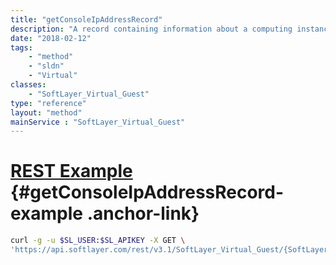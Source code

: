 ```yaml
---
title: "getConsoleIpAddressRecord"
description: "A record containing information about a computing instance's console IP and port number."
date: "2018-02-12"
tags:
    - "method"
    - "sldn"
    - "Virtual"
classes:
    - "SoftLayer_Virtual_Guest"
type: "reference"
layout: "method"
mainService : "SoftLayer_Virtual_Guest"
---
```


# [REST Example](#getConsoleIpAddressRecord-example) <a href="/article/rest/"><i class="fas fa-question"></i></a> {#getConsoleIpAddressRecord-example .anchor-link} 
```bash
curl -g -u $SL_USER:$SL_APIKEY -X GET \
'https://api.softlayer.com/rest/v3.1/SoftLayer_Virtual_Guest/{SoftLayer_Virtual_GuestID}/getConsoleIpAddressRecord'
```
